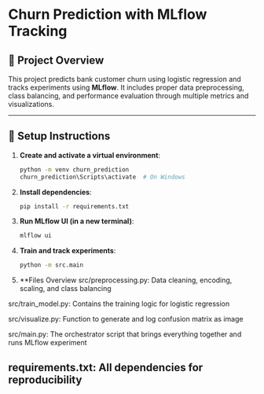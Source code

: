 # Churn Prediction with MLflow Tracking

## 📌 Project Overview

This project predicts bank customer churn using logistic regression and tracks experiments using **MLflow**. It includes proper data preprocessing, class balancing, and performance evaluation through multiple metrics and visualizations.

---

## 🚀 Setup Instructions

1. **Create and activate a virtual environment**:
    ```bash
    python -m venv churn_prediction
    churn_prediction\Scripts\activate  # On Windows
    ```

2. **Install dependencies**:
    ```bash
    pip install -r requirements.txt
    ```

3. **Run MLflow UI (in a new terminal)**:
    ```bash
    mlflow ui
    ```

4. **Train and track experiments**:
    ```bash
    python -m src.main
    ```
5. **Files Overview
src/preprocessing.py: Data cleaning, encoding, scaling, and class balancing

src/train_model.py: Contains the training logic for logistic regression

src/visualize.py: Function to generate and log confusion matrix as image

src/main.py: The orchestrator script that brings everything together and runs MLflow experiment

requirements.txt: All dependencies for reproducibility
---


